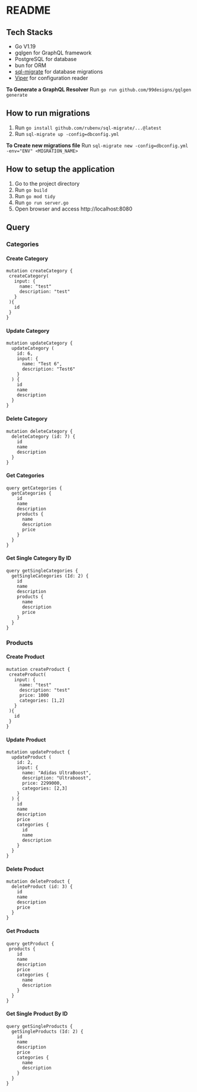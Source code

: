 # README

## Tech Stacks
- Go V1.19
- gqlgen for GraphQL framework
- PostgreSQL for database
- bun for ORM
- [sql-migrate](https://github.com/rubenv/sql-migrate) for database migrations
- [Viper](https://github.com/spf13/viper) for configuration reader

**To Generate a GraphQL Resolver**
Run `go run github.com/99designs/gqlgen generate`

## How to run migrations
1. Run `go install github.com/rubenv/sql-migrate/...@latest`
2. Run `sql-migrate up -config=dbconfig.yml`

**To Create new migrations file**
Run `sql-migrate new -config=dbconfig.yml -env="ENV" <MIGRATION_NAME>`

## How to setup the application
1. Go to the project directory
2. Run `go build`
3. Run `go mod tidy`
4. Run `go run server.go`
5. Open browser and access http://localhost:8080

## Query
### Categories
#### Create Category
```
mutation createCategory {
 createCategory(
   input: {
     name: "test"
     description: "test"
   }
 ){
   id
 }
}
```

#### Update Category
```
mutation updateCategory {
  updateCategory (
    id: 6,
    input: {
      name: "Test 6",
      description: "Test6"
    }
  ) {
    id
    name
    description
  }
}
```

#### Delete Category
```
mutation deleteCategory {
  deleteCategory (id: 7) {
    id
    name
    description
  }
}
```

#### Get Categories
```
query getCategories {
  getCategories {
    id
    name
    description
    products {
      name
      description
      price
    }
  }
}
```

#### Get Single Category By ID
```
query getSingleCategories {
  getSingleCategories (Id: 2) {
    id
    name
    description
    products {
      name
      description
      price
    }
  }
}
```

### Products
#### Create Product
```
mutation createProduct {
 createProduct(
   input: {
     name: "test"
     description: "test"
     price: 1000
     categories: [1,2]
   }
 ){
   id
 }
}
```

#### Update Product
```
mutation updateProduct {
  updateProduct (
    id: 2,
    input: {
      name: "Adidas UltraBoost",
      description: "Ultraboost",
      price: 2299000,
      categories: [2,3]
    }
  ) {
    id
    name
    description
    price
    categories {
      id
      name
      description
    }
  }
}
```

#### Delete Product
```
mutation deleteProduct {
  deleteProduct (id: 3) {
    id
    name
    description
    price
  }
}
```

#### Get Products
```
query getProduct {
 products {
    id
    name
    description
    price
    categories {
      name
      description
    }
  }
}
```

#### Get Single Product By ID
```
query getSingleProducts {
  getSingleProducts (Id: 2) {
    id
    name
    description
    price
    categories {
      name
      description
    }
  }
}
```